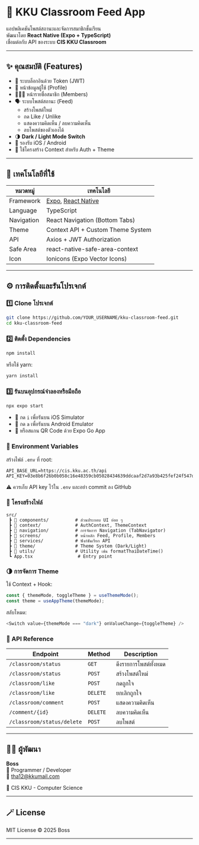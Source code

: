 # 🚀 KKU Classroom Feed App

แอปพลิเคชันโพสต์สถานะและจัดการสมาชิกชั้นเรียน  
พัฒนาโดย **React Native (Expo + TypeScript)**  
เชื่อมต่อกับ API ของระบบ **CIS KKU Classroom**

---

## ✨ คุณสมบัติ (Features)

- 🔐 ระบบล็อกอินด้วย Token (JWT)
- 👤 หน้าข้อมูลผู้ใช้ (Profile)
- 🧑‍🤝‍🧑 หน้ารายชื่อสมาชิก (Members)
- 🗣️ ระบบโพสต์สถานะ (Feed)
  - สร้างโพสต์ใหม่
  - กด Like / Unlike
  - แสดงความคิดเห็น / ลบความคิดเห็น
  - ลบโพสต์ของตัวเองได้
- 🌗 **Dark / Light Mode Switch**
- 📱 รองรับ iOS / Android
- 🧩 ใช้โครงสร้าง Context สำหรับ Auth + Theme

---

## 🧰 เทคโนโลยีที่ใช้

| หมวดหมู่ | เทคโนโลยี |
|------------|-------------|
| Framework | [Expo](https://expo.dev/), [React Native](https://reactnative.dev/) |
| Language | TypeScript |
| Navigation | React Navigation (Bottom Tabs) |
| Theme | Context API + Custom Theme System |
| API | Axios + JWT Authorization |
| Safe Area | react-native-safe-area-context |
| Icon | Ionicons (Expo Vector Icons) |

---

## ⚙️ การติดตั้งและรันโปรเจกต์

### 1️⃣ Clone โปรเจกต์
```bash
git clone https://github.com/YOUR_USERNAME/kku-classroom-feed.git
cd kku-classroom-feed
```

### 2️⃣ ติดตั้ง Dependencies
```bash
npm install
```
หรือใช้ yarn:
```bash
yarn install
```

### 3️⃣ รันบนอุปกรณ์จำลองหรือมือถือ
```bash
npx expo start
```
- 🧩 กด `i` เพื่อรันบน iOS Simulator
- 🤖 กด `a` เพื่อรันบน Android Emulator
- 📱 หรือสแกน QR Code ด้วย Expo Go App

### 🔑 Environment Variables
สร้างไฟล์ `.env` ที่ root:
```
API_BASE_URL=https://cis.kku.ac.th/api
API_KEY=03e8b6f26b0b058c16e48359cb05028434639ddcaaf2d7a93b425fef24f547df
```
⚠️ ควรเก็บ API key ไว้ใน `.env` และอย่า commit ลง GitHub

### 🧭 โครงสร้างไฟล์
```
src/
 ┣ 📁 components/          # ส่วนประกอบ UI ย่อย ๆ
 ┣ 📁 context/             # AuthContext, ThemeContext
 ┣ 📁 navigation/          # การจัดการ Navigation (TabNavigator)
 ┣ 📁 screens/             # หน้าหลัก Feed, Profile, Members
 ┣ 📁 services/            # ฟังก์ชันเรียก API
 ┣ 📁 theme/               # Theme System (Dark/Light)
 ┣ 📁 utils/               # Utility เช่น formatThaiDateTime()
 ┗ App.tsx                 # Entry point
```

### 🌗 การจัดการ Theme
ใช้ Context + Hook:
```javascript
const { themeMode, toggleTheme } = useThemeMode();
const theme = useAppTheme(themeMode);
```
สลับโหมด:
```javascript
<Switch value={themeMode === "dark"} onValueChange={toggleTheme} />
```

### 📡 API Reference
| Endpoint                | Method | Description          |
|-------------------------|--------|----------------------|
| `/classroom/status`     | `GET`  | ดึงรายการโพสต์ทั้งหมด |
| `/classroom/status`     | `POST` | สร้างโพสต์ใหม่        |
| `/classroom/like`       | `POST` | กดถูกใจ              |
| `/classroom/like`       | `DELETE` | ยกเลิกถูกใจ           |
| `/classroom/comment`    | `POST` | แสดงความคิดเห็น       |
| `/comment/{id}`         | `DELETE` | ลบความคิดเห็น         |
| `/classroom/status/delete` | `POST` | ลบโพสต์              |

---

## 🧑‍💻 ผู้พัฒนา

**Boss**  
💼 Programmer / Developer  
📧 tha12@kkumail.com

💙 CIS KKU - Computer Science

---

## 🪄 License

MIT License © 2025 Boss

---

